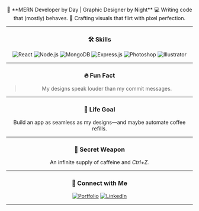 <div align="center">
👾 **MERN Developer by Day | Graphic Designer by Night**  
💻 Writing code that (mostly) behaves.  
🎨 Crafting visuals that flirt with pixel perfection.  

---

### 🛠️ **Skills**
![React](https://img.shields.io/badge/React-20232A?style=for-the-badge&logo=react&logoColor=61DAFB)
![Node.js](https://img.shields.io/badge/Node.js-339933?style=for-the-badge&logo=nodedotjs&logoColor=white)
![MongoDB](https://img.shields.io/badge/MongoDB-4EA94B?style=for-the-badge&logo=mongodb&logoColor=white)
![Express.js](https://img.shields.io/badge/Express.js-404D59?style=for-the-badge)
![Photoshop](https://img.shields.io/badge/Photoshop-31A8FF?style=for-the-badge&logo=adobe-photoshop&logoColor=white)
![Illustrator](https://img.shields.io/badge/Illustrator-FF9A00?style=for-the-badge&logo=adobe-illustrator&logoColor=white)

---

### 🔥 **Fun Fact**  
> My designs speak louder than my commit messages.

---

### 🚀 **Life Goal**  
Build an app as seamless as my designs—and maybe automate coffee refills.

---

### 🎉 **Secret Weapon**  
An infinite supply of caffeine and *Ctrl+Z.*

---

### 🌟 **Connect with Me**
[![Portfolio](https://img.shields.io/badge/Portfolio-000?style=for-the-badge&logo=vercel&logoColor=white)]([https://yourportfolio.com](https://www.behance.net/ahmedbaya12))
[![LinkedIn](https://img.shields.io/badge/LinkedIn-0077B5?style=for-the-badge&logo=linkedin&logoColor=white)]([https://linkedin.com/in/yourusername](https://www.linkedin.com/in/ahmed-baya-652b67247/))

---
</div>

